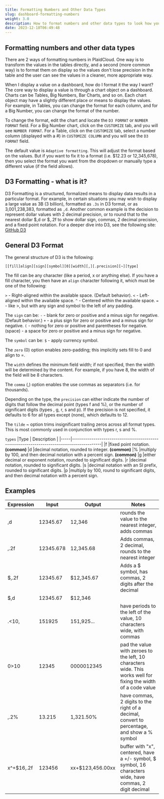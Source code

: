 ```yaml
---
title: Formatting Numbers and Other Data Types
slug: dashboard-formatting-numbers
weight: 3.0
description: How to format numbers and other data types to look how you want
date: 2023-12-18T06:49:48
---
```



## Formatting numbers and other data types

There are 2 ways of formatting numbers in PlaidCloud. One way is to transform the values in the tables directly, and a second (more common way) is to format them on display so the values don't lose precision in the table and the user can see the values in a cleaner, more appropriate way.

When I display a value on a dashboard, how do I format it the way I want?
The core way to display a value is through a chart object on a dashboard. Charts can be Tables, Big Numbers, Bar Charts, and so on. Each chart object may have a slightly different place or means to display the values. For example, in Tables, you can change the format for each column, and for a Big Number, you can change the format of the number.

To change the format, edit the chart and locate the `D3 FORMAT` or `NUMBER FORMAT` field. For a Big Number chart, click on the `CUSTOMIZE` tab, and you will see `NUMBER FORMAT`. For a Table, click on the `CUSTOMIZE` tab, select a number column (displayed with a #) in `CUSTOMIZE COLUMN` and you will see the `D3 FORMAT` field.

The default value is `Adaptive formatting`. This will adjust the format based on the values. But if you want to fix it to a format (i.e. $12.23 or 12,345,678), then you select the format you want from the dropdown or manually type a different value (if the field allows).

## D3 Formatting - what is it?

D3 Formatting is a structured, formalized means to display data results in a particular format. For example, in certain situations you may wish to display a large value as 3B (3 billion), formatted as `.3s` in D3 format, or as 3,001,238,383, formatted as `,d`. Another common example is the decision to represent dollar values with 2 decimal precision, or to round that to the nearest dollar $,d or $,.2f to show dollar sign, commas, 2 decimal precision, and a fixed point notation.
For a deeper dive into D3, see the following site: [GitHub D3](https://github.com/d3/d3-format)


## General D3 Format

The general structure of D3 is the following:

`[​[fill]align][sign][symbol][0][width][,][.precision][~][type]`

The fill can be any character (like a period, x or anything else). If you have a fill character, you then have an `align` character following it, which must be one of the following:

`>` - Right-aligned within the available space. (Default behavior).
`<` - Left-aligned within the available space.
`^` - Centered within the available space.
`=` - like >, but with any sign and symbol to the left of any padding.

The `sign` can be:
`-` - blank for zero or positive and a minus sign for negative. (Default behavior.)
`+` - a plus sign for zero or positive and a minus sign for negative.
`(` - nothing for zero or positive and parentheses for negative.
(space) - a space for zero or positive and a minus sign for negative.

The `symbol` can be:
`$` - apply currency symbol.

The `zero` (0) option enables zero-padding; this implicitly sets fill to 0 and align to =.

The `width` defines the minimum field width; if not specified, then the width will be determined by the content. For example, if you have 8, the width of the field will be 8 characters.

The `comma` (,) option enables the use commas as separators (i.e. for thousands).

Depending on the type, the `precision` can either indicate the number of digits that follow the decimal point (types f and %), or the number of significant digits (types ​, g, r, s and p). If the precision is not specified, it defaults to 6 for all types except (none), which defaults to 12.

The `tilde` ~ option trims insignificant trailing zeros across all format types. This is most commonly used in conjunction with types r, s and %.

`types`
|Type |   Description                                                                               |
|-----|---------------------------------------------------------------------------------------------|
|f    |fixed point notation. **(common)**
|d    |decimal notation, rounded to integer. **(common)**
|%    |multiply by 100, and then decimal notation with a percent sign. **(common)**
|g    |either decimal or exponent notation, rounded to significant digits.
|r    |decimal notation, rounded to significant digits.
|s    |decimal notation with an SI prefix, rounded to significant digits.
|p    |multiply by 100, round to significant digits, and then decimal notation with a percent sign.

## Examples
|Expression|Input|Output|Notes|
|----------|-----|------|-----|
|,d|12345.67|12,346|rounds the value to the nearest integer, adds commas
|,.2f|12345.678|12,345.68|Adds commas, 2 decimal, rounds to the nearest integer
|$,.2f|12345.67|$12,345.67|Adds a $ symbol, has commas, 2 digits after the decimal
|$,d|12345.67|$12,346|
|.<10,|151925|151,925...|have periods to the left of the value, 10 characters wide, with commas
|0>10|12345|0000012345|pad the value with zeroes to the left, 10 characters wide. This works well for fixing the width of a code value 
|,.2%|13.215|1,321.50%|have commas, 2 digits to the right of a decimal, convert to percentage, and show a % symbol
|x^+$16,.2f|123456|xx+$123,456.00xx| buffer with "x", centered, have a +/- symbol, $ symbol, 16 characters wide, have commas, 2 digit decimal

